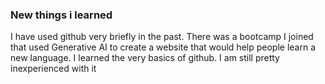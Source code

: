 ### New things i learned
I have used github very briefly in the past. There was a bootcamp I joined that used Generative AI to create a website that would help people learn a new language. I learned the very basics of github. I am still pretty inexperienced with it